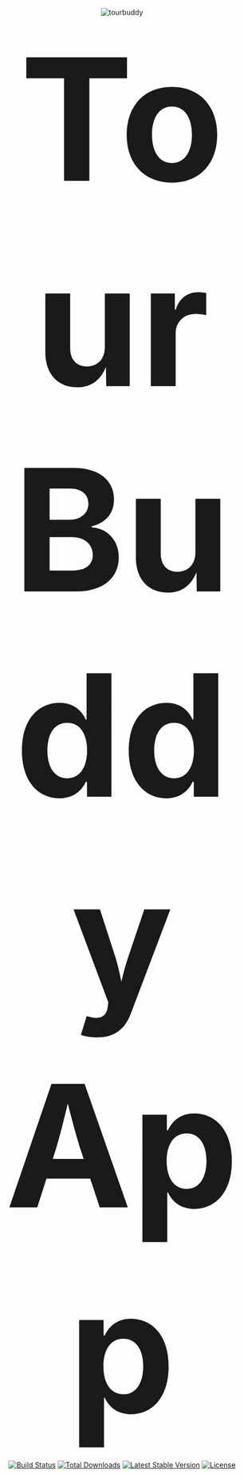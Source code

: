 <p align="center">
  <img src="https://github.com/user-attachments/assets/5bb0478a-36d0-4a19-8b02-c3d714acd211" alt="tourbuddy" />
  <br />
 <span style="font-size: 340px; font-weight: bold;">Tour Buddy App</span>
</p>
<p align="center">
<a href="https://dotnet.microsoft.com/en-us/apps/maui"><img src="https://travis-ci.org/laravel/framework.svg" alt="Build Status"></a>
<a href="https://dotnet.microsoft.com/en-us/apps/maui"><img src="https://img.shields.io/packagist/dt/laravel/framework" alt="Total Downloads"></a>
<a href="https://dotnet.microsoft.com/en-us/apps/maui"><img src="https://img.shields.io/packagist/v/laravel/framework" alt="Latest Stable Version"></a>
<a href="https://dotnet.microsoft.com/en-us/apps/maui"><img src="https://img.shields.io/packagist/l/laravel/framework" alt="License"></a>
</p>
